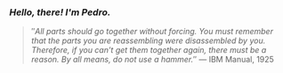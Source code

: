 ### *Hello, there! I'm Pedro.*
> ″*All parts should go together without forcing. You must remember that the parts you are reassembling were disassembled by you. Therefore, if you can’t get them together again, there must be a reason. By all means, do not use a hammer.*″
 — IBM Manual, 1925
